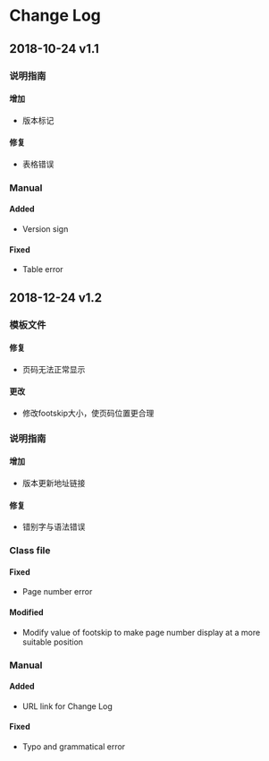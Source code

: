 # Change Log
## 2018-10-24 v1.1
### 说明指南
#### 增加
 - 版本标记
#### 修复
 - 表格错误

### Manual
#### Added
 - Version sign
#### Fixed
 - Table error

## 2018-12-24 v1.2
### 模板文件
#### 修复
 - 页码无法正常显示
#### 更改
 - 修改footskip大小，使页码位置更合理
### 说明指南
#### 增加
 - 版本更新地址链接
#### 修复
 - 错别字与语法错误

### Class file
#### Fixed
 - Page number error
#### Modified
 - Modify value of footskip to make page number display at a more suitable position
### Manual
#### Added
 - URL link for Change Log
#### Fixed
 - Typo and grammatical error